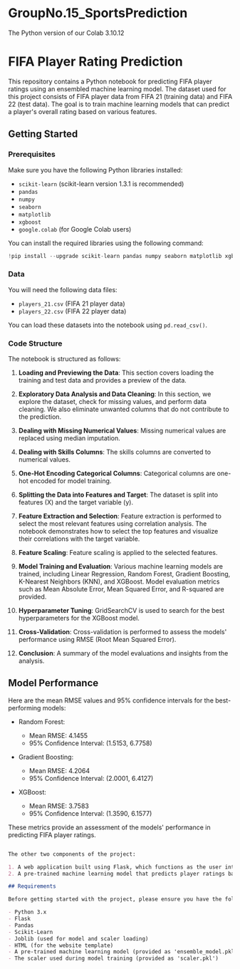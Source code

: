 # GroupNo.15_SportsPrediction
  The Python version of our Colab 3.10.12
  
# FIFA Player Rating Prediction

This repository contains a Python notebook for predicting FIFA player ratings using an ensembled machine learning model. The dataset used for this project consists of FIFA player data from FIFA 21 (training data) and FIFA 22 (test data). The goal is to train machine learning models that can predict a player's overall rating based on various features.

## Getting Started

### Prerequisites

Make sure you have the following Python libraries installed:

- `scikit-learn` (scikit-learn version 1.3.1 is recommended)
- `pandas`
- `numpy`
- `seaborn`
- `matplotlib`
- `xgboost`
- `google.colab` (for Google Colab users)

You can install the required libraries using the following command:

```python
!pip install --upgrade scikit-learn pandas numpy seaborn matplotlib xgboost
```

### Data

You will need the following data files:

- `players_21.csv` (FIFA 21 player data)
- `players_22.csv` (FIFA 22 player data)

You can load these datasets into the notebook using `pd.read_csv()`.

### Code Structure

The notebook is structured as follows:

1. **Loading and Previewing the Data**: This section covers loading the training and test data and provides a preview of the data.

2. **Exploratory Data Analysis and Data Cleaning**: In this section, we explore the dataset, check for missing values, and perform data cleaning. We also eliminate unwanted columns that do not contribute to the prediction.

3. **Dealing with Missing Numerical Values**: Missing numerical values are replaced using median imputation.

4. **Dealing with Skills Columns**: The skills columns are converted to numerical values.

5. **One-Hot Encoding Categorical Columns**: Categorical columns are one-hot encoded for model training.

6. **Splitting the Data into Features and Target**: The dataset is split into features (X) and the target variable (y).

7. **Feature Extraction and Selection**: Feature extraction is performed to select the most relevant features using correlation analysis. The notebook demonstrates how to select the top features and visualize their correlations with the target variable.

8. **Feature Scaling**: Feature scaling is applied to the selected features.

9. **Model Training and Evaluation**: Various machine learning models are trained, including Linear Regression, Random Forest, Gradient Boosting, K-Nearest Neighbors (KNN), and XGBoost. Model evaluation metrics such as Mean Absolute Error, Mean Squared Error, and R-squared are provided.

10. **Hyperparameter Tuning**: GridSearchCV is used to search for the best hyperparameters for the XGBoost model.

11. **Cross-Validation**: Cross-validation is performed to assess the models' performance using RMSE (Root Mean Squared Error).

12. **Conclusion**: A summary of the model evaluations and insights from the analysis.

## Model Performance

Here are the mean RMSE values and 95% confidence intervals for the best-performing models:

- Random Forest:
  - Mean RMSE: 4.1455
  - 95% Confidence Interval: (1.5153, 6.7758)

- Gradient Boosting:
  - Mean RMSE: 4.2064
  - 95% Confidence Interval: (2.0001, 6.4127)

- XGBoost:
  - Mean RMSE: 3.7583
  - 95% Confidence Interval: (1.3590, 6.1577)

These metrics provide an assessment of the models' performance in predicting FIFA player ratings.   


```markdown

The other two components of the project:

1. A web application built using Flask, which functions as the user interface for user input and predictions.
2. A pre-trained machine learning model that predicts player ratings based on user-provided input.

## Requirements

Before getting started with the project, please ensure you have the following software and resources installed on your system:

- Python 3.x
- Flask
- Pandas
- Scikit-Learn
- Joblib (used for model and scaler loading)
- HTML (for the website template)
- A pre-trained machine learning model (provided as 'ensemble_model.pkl')
- The scaler used during model training (provided as 'scaler.pkl')

```

